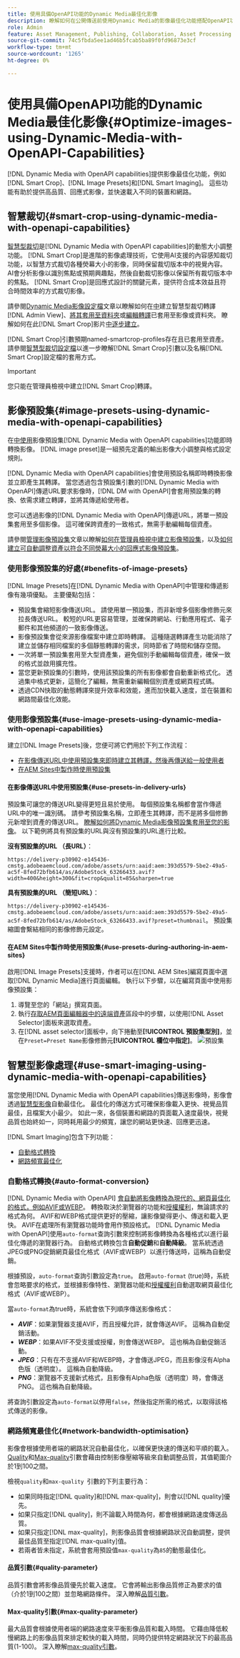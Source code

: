 ```yaml
---
title: 使用具備OpenAPI功能的Dynamic Media最佳化影像
description: 瞭解如何在公開傳送前使用Dynamic Media的影像最佳化功能搭配OpenAPI功能即時最佳化影像
role: Admin
feature: Asset Management, Publishing, Collaboration, Asset Processing
source-git-commit: 74c5fbda5ee1ad46b5fcab5ba89f0fd96873e3cf
workflow-type: tm+mt
source-wordcount: '1265'
ht-degree: 0%

---
```



# 使用具備OpenAPI功能的Dynamic Media最佳化影像{#Optimize-images-using-Dynamic-Media-with-OpenAPI-Capabilities}

[!DNL Dynamic Media with OpenAPI capabilities]提供影像最佳化功能，例如[!DNL Smart Crop]、[!DNL Image Presets]和[!DNL Smart Imaging]。 這些功能有助於提供高品質、回應式影像，並快速載入不同的裝置和網路。

## 智慧裁切{#smart-crop-using-dynamic-media-with-openapi-capabilities}

[智慧型裁切](https://developer.adobe.com/experience-cloud/experience-manager-apis/api/stable/assets/delivery/#operation/getAssetSeoFormat!in=query&path=smartcrop&t=request)是[!DNL Dynamic Media with OpenAPI capabilities]的動態大小調整功能。 [!DNL Smart Crop]是進階的影像處理技術，它使用AI支援的內容感知裁切功能，以智慧方式裁切各種熒幕大小的影像，同時保留裁切版本中的視覺內容。 AI會分析影像以識別焦點或預期興趣點，然後自動裁切影像以保留所有裁切版本中的焦點。 [!DNL Smart Crop]是回應式設計的關鍵元素，提供符合成本效益且符合時間效率的方式裁切影像。

請參閱[Dynamic Media影像設定檔](https://experienceleague.adobe.com/zh-hant/docs/experience-manager-cloud-service/content/assets/dynamicmedia/image-profiles)文章以瞭解如何在[中](https://experienceleague.adobe.com/zh-hant/docs/experience-manager-cloud-service/content/assets/dynamicmedia/image-profiles#creating-image-profiles)建立智慧型裁切轉譯[!DNL Admin View]、[將其套用至資料夾](https://experienceleague.adobe.com/zh-hant/docs/experience-manager-cloud-service/content/assets/dynamicmedia/image-profiles#applying-an-image-profile-to-folders)或[編輯轉譯](https://experienceleague.adobe.com/zh-hant/docs/experience-manager-cloud-service/content/assets/dynamicmedia/image-profiles#editing-the-smart-crop-or-smart-swatch-of-a-single-image)已套用至影像或資料夾。 瞭解如何在此[!DNL Smart Crop]影片[中逐步建立](https://experienceleague.adobe.com/zh-hant/docs/experience-manager-learn/assets/dynamic-media/images/smart-crop-feature-video-use)。

[!DNL Smart Crop]引數預期named-smartcrop-profiles存在且已套用至資產。 請參閱[智慧型裁切設定檔](https://developer.adobe.com/experience-cloud/experience-manager-apis/api/stable/assets/delivery/#operation/getAssetSeoFormat!in=query&path=smartcrop&t=request)以進一步瞭解[!DNL Smart Crop]引數以及名稱[!DNL Smart Crop]設定檔的套用方式。

>[!IMPORTANT]
>
> 您只能在管理員檢視中建立[!DNL Smart Crop]轉譯。

## 影像預設集{#image-presets-using-dynamic-media-with-openapi-capabilities}

在[中使用](https://developer.adobe.com/experience-cloud/experience-manager-apis/api/stable/assets/delivery/#operation/getAssetSeoFormat!in=query&path=preset&t=request)影像預設集[!DNL Dynamic Media with OpenAPI capabilities]功能即時轉換影像。 [!DNL image preset]是一組預先定義的輸出影像大小調整與格式設定規則。

[!DNL Dynamic Media with OpenAPI capabilities]會使用預設名稱即時轉換影像並立即產生其轉譯。 當您透過包含預設集引數的[!DNL Dynamic Media with OpenAPI]傳遞URL要求影像時，[!DNL DM with OpenAPI]會套用預設集的轉換、依需求建立轉譯，並將其傳遞給使用者。

您可以透過影像的[!DNL Dynamic Media with OpenAPI]傳遞URL，將單一預設集套用至多個影像。 這可確保跨資產的一致格式，無需手動編輯每個資產。

請參閱[管理影像預設集](https://experienceleague.adobe.com/zh-hant/docs/experience-manager-cloud-service/content/assets/dynamicmedia/managing-image-presets)文章以瞭解[如何在管理員檢視中建立影像預設集](https://experienceleague.adobe.com/zh-hant/docs/experience-manager-cloud-service/content/assets/dynamicmedia/managing-image-presets#creating-image-presets)，以及[如何建立可自動調整資產以符合不同熒幕大小的回應式影像預設集](https://experienceleague.adobe.com/zh-hant/docs/experience-manager-cloud-service/content/assets/dynamicmedia/managing-image-presets#creating-a-responsive-image-preset)。

### 使用影像預設集的好處{#benefits-of-image-presets}

[!DNL Image Presets]在[!DNL Dynamic Media with OpenAPI]中管理和傳遞影像有幾項優點。 主要優點包括：

* 預設集會縮短影像傳送URL。 請使用單一預設集，而非新增多個影像修飾元來拉長傳送URL。 較短的URL更容易管理，並確保跨網站、行動應用程式、電子郵件和其他頻道的一致影像傳送。
* 影像預設集會從來源影像檔案中建立即時轉譯。 這種隨選轉譯產生功能消除了建立並儲存相同檔案的多個靜態轉譯的需求，同時節省了時間和儲存空間。
* 一次將單一預設集套用至大型資產集，避免個別手動編輯每個資產，確保一致的格式並啟用擴充性。
* 當您更新預設集的引數時，使用該預設集的所有影像都會自動重新格式化。 透過集中格式更新，這簡化了編輯，無需重新編輯個別資產或網頁程式碼。
* 透過CDN快取的動態轉譯來提升效率和效能，進而加快載入速度，並在裝置和網路間最佳化效能。

### 使用影像預設集{#use-image-presets-using-dynamic-media-with-openapi-capabilities}

建立[!DNL Image Presets]後，您便可將它們用於下列工作流程：
* [在影像傳送URL中使用預設集來即時建立其轉譯，然後再傳送給一般使用者](#use-presets-in-delivery-urls)
* [在AEM Sites中製作時使用預設集](#use-presets-during-authoring-in-aem-sites)

#### 在影像傳送URL中使用預設集{#use-presets-in-delivery-urls}

預設集可讓您的傳送URL變得更短且易於使用。  每個預設集名稱都會當作傳遞URL中的唯一識別碼。 請參考預設集名稱，立即產生其轉譯，而不是將多個修飾元新增到資產的傳送URL。 [瞭解如何將Dynamic Media影像預設集套用至您的影像](https://experienceleague.adobe.com/zh-hant/docs/experience-manager-cloud-service/content/assets/dynamicmedia/image-presets)。
以下範例將具有預設集的URL與沒有預設集的URL進行比較。

**沒有預設集的URL （長URL）**：

`https://delivery-p30902-e145436-cmstg.adobeaemcloud.com/adobe/assets/urn:aaid:aem:393d5579-5be2-49a5-ac5f-8fed72bfb614/as/AdobeStock_63266433.avif?width=400&height=300&fit=crop&qualit=85&sharpen=true`

**具有預設集的URL （簡短URL）**：

`https://delivery-p30902-e145436-cmstg.adobeaemcloud.com/adobe/assets/urn:aaid:aem:393d5579-5be2-49a5-ac5f-8fed72bfb614/as/AdobeStock_63266433.avif?preset=thumbnail`。
預設集縮圖會繫結相同的影像修飾元設定。

#### 在AEM Sites中製作時使用預設集{#use-presets-during-authoring-in-aem-sites}

啟用[!DNL Image Presets]支援時，作者可以在[!DNL AEM Sites]編寫頁面中選取[!DNL Dynamic Media]進行頁面編輯。
執行以下步驟，以在編寫頁面中使用影像預設集：
1. 導覽至您的「網站」撰寫頁面。
1. 執行[存取AEM頁面編輯器中的遠端資產](/help/assets/integrate-remote-approved-assets-with-sites.md#access-remote-assets-in-aem-page-editor)區段中的步驟，以使用[!DNL Asset Selector]面板來選取資產。
1. 在[!DNL asset selector]面板中，向下捲動至&#x200B;**[!UICONTROL 預設集型別]**，並在`Preset=Preset Name`影像修飾元&#x200B;**[!UICONTROL 欄位中指定]**。
   ![預設集](/help/assets/assets/preset-in-asset-selector-panel.png)

## 智慧型影像處理{#use-smart-imaging-using-dynamic-media-with-openapi-capabilities}

當您使用[!DNL Dynamic Media with OpenAPI capabilities]傳送影像時，影像會透過[智慧型影像](https://developer.adobe.com/experience-cloud/experience-manager-apis/api/stable/assets/delivery/?lang=zh-Hant)自動最佳化。 最佳化的傳送方式可確保影像載入更快、視覺品質最佳，且檔案大小最少。 如此一來，各個裝置和網路的頁面載入速度最快，視覺品質也始終如一，同時耗用最少的頻寬，讓您的網站更快速、回應更迅速。

[!DNL Smart Imaging]包含下列功能：
* [自動格式轉換](#auto-format-conversion)
* [網路頻寬最佳化](#network-bandwidth-optimisation)

### 自動格式轉換{#auto-format-conversion}

[!DNL Dynamic Media with OpenAPI] [會自動將影像轉換為現代的、網頁最佳化的格式，例如AVIF或WEBP](https://developer.adobe.com/experience-cloud/experience-manager-apis/api/stable/assets/delivery/#operation/getAssetSeoFormat!in=query&path=auto-format&t=request)。 轉換取決於瀏覽器的功能和[授權權利](https://experienceleague.adobe.com/zh-hant/docs/experience-manager-cloud-service/content/assets/dynamicmedia/dm-prime-ultimate)，無論請求的格式為何。
AVIF和WEBP格式提供更好的壓縮，讓影像變得更小、傳送和載入更快。 AVIF在處理所有瀏覽器功能時會用作預設格式。
[!DNL Dynamic Media with OpenAPI]使用`auto-format`查詢引數來控制將影像轉換為各種格式以進行最佳化傳遞的瀏覽器行為。 自動格式轉換包含&#x200B;**自動促銷**&#x200B;和&#x200B;**自動降級**。 當系統透過JPEG或PNG促銷網頁最佳化格式（AVIF或WEBP）以進行傳送時，這稱為自動促銷。

根據預設，`auto-format`查詢引數設定為`true`。 啟用`auto-format` (true)時，系統會忽略要求的格式，並根據影像特性、瀏覽器功能和[授權權利](https://experienceleague.adobe.com/zh-hant/docs/experience-manager-cloud-service/content/assets/dynamicmedia/dm-prime-ultimate)自動選取網頁最佳化格式（AVIF或WEBP）。

當`auto-format`為true時，系統會依下列順序傳送影像格式：
* ***AVIF***：如果瀏覽器支援AVIF，而且授權允許，就會傳送AVIF。 這稱為自動促銷活動。
* ***WEBP***：如果AVIF不受支援或授權，則會傳送WEBP。 這也稱為自動促銷活動。
* ***JPEG***：只有在不支援AVIF和WEBP時，才會傳送JPEG，而且影像沒有Alpha色版（透明度）。 這稱為自動降級。
* ***PNG***：瀏覽器不支援新式格式，且影像有Alpha色版（透明度）時，會傳送PNG。 這也稱為自動降級。

將查詢引數設定為`auto-format`以停用`false`，然後指定所需的格式，以取得該格式傳送的影像。

### 網路頻寬最佳化{#network-bandwidth-optimisation}

影像會根據使用者端的網路狀況自動最佳化，以確保更快速的傳送和平順的載入。 [Quality](#quality-parameter)和[Max-quality](#max-quality-parameter)引數會藉由控制影像壓縮等級來自動調整品質，其值範圍介於1到100之間。

檢視`quality`和`max-quality `引數的下列主要行為：

* 如果同時指定[!DNL quality]和[!DNL max-quality]，則會以[!DNL quality]優先。
* 如果只指定[!DNL quality]，則不論載入時間為何，都會根據網路速度傳送品質。
* 如果只指定[!DNL max-quality]，則影像品質會根據網路狀況自動調整，提供最佳品質至指定[!DNL max-quality]值。
* 若兩者皆未指定，系統會套用預設值`max-quality`為`85`的動態最佳化。

#### 品質引數{#quality-parameter}

品質引數會將影像品質優先於載入速度。 它會將輸出影像品質修正為要求的值（介於1到100之間）並忽略網路條件。 深入瞭解[品質引數](https://developer.adobe.com/experience-cloud/experience-manager-apis/api/stable/assets/delivery/#operation/getAssetSeoFormat!in=query&path=quality&t=request)。

#### Max-quality引數{#max-quality-parameter}

最大品質會根據使用者端的網路速度來平衡影像品質和載入時間。 它藉由降低較慢網路上的影像品質來排定較快的載入時間，同時仍提供特定網路狀況下的最高品質(1-100)。 深入瞭解[max-quality引數](https://developer.adobe.com/experience-cloud/experience-manager-apis/api/stable/assets/delivery/#operation/getAssetSeoFormat!in=query&path=quality&t=request)。



